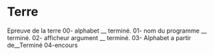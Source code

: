 # Terre
 Epreuve de la terre
 00- alphabet __ terminé.
 01- nom du programme __ terminé.
 02- afficheur argument __ terminé.
 03- Alphabet a partir de__Terminé
 04-encours
